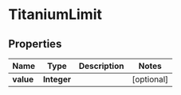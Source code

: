 

# TitaniumLimit


## Properties

| Name | Type | Description | Notes |
|------------ | ------------- | ------------- | -------------|
|**value** | **Integer** |  |  [optional] |



